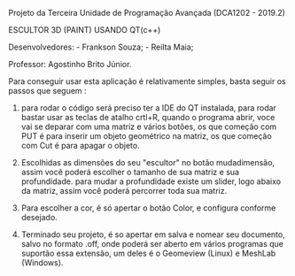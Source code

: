 Projeto da Terceira Unidade de Programação Avançada (DCA1202 - 2019.2)

ESCULTOR 3D (PAINT) USANDO QT(c++)

Desenvolvedores:
	- Frankson Souza;
	- Reilta Maia;

Professor: Agostinho Brito Júnior.

Para conseguir usar esta aplicação é relativamente simples, basta seguir os passos que seguem :

 1) para rodar o código será preciso ter a IDE do QT instalada, para rodar bastar usar as teclas de atalho crtl+R, quando o programa abrir, voce vai se deparar com uma matriz e vários botões, os que começão com PUT é para inserir um objeto geométrico na matriz, os que começão com Cut é para apagar o objeto.

  2) Escolhidas as dimensões do seu "escultor" no botão mudadimensão, assim você poderá escolher o tamanho de sua matriz e sua profundidade. para mudar a profundidade existe um slider, logo abaixo da matriz, assim você poderá percorrer toda sua matriz.

  3) Para escolher a cor, é só apertar o botão Color, e configura conforme desejado.

  4) Terminado seu projeto, é so apertar em salva e nomear seu documento, salvo no formato .off, onde poderá ser aberto em vários programas que suportão essa extensão, um deles é o Geomeview (Linux) e MeshLab (Windows).
